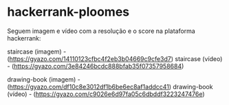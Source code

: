 # hackerrank-ploomes
Seguem imagem e vídeo com a resolução e o score na plataforma hackerrank:

staircase (imagem) - (https://gyazo.com/14110123cfbc4f2eb3b04669c9cfe3d7)
staircase (vídeo) - (https://gyazo.com/3e84246bcdc888bfab35f07357958684)

drawing-book (imagem) - (https://gyazo.com/df10c8e3012df1b6be6ec8af1addcc41)
drawing-book (vídeo) - (https://gyazo.com/c9026e6d97fa05c6dbddf3223247476e)
